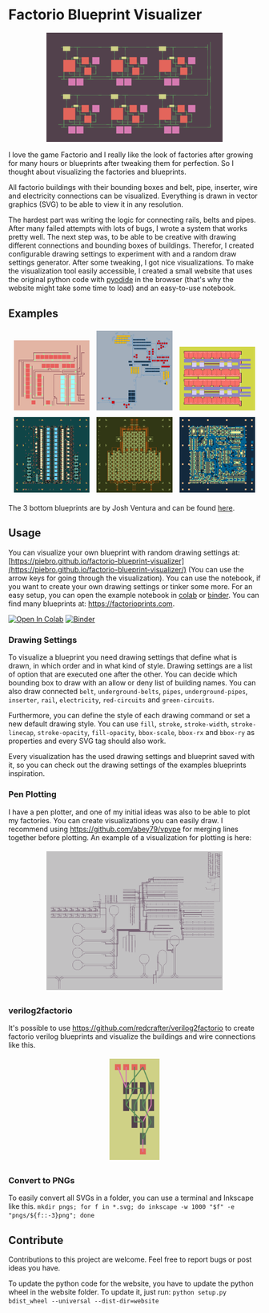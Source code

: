 # Factorio Blueprint Visualizer
<p align="center">
    <img src="example_svgs/example_08.svg" width="70%">
</p>

I love the game Factorio and I really like the look of factories after growing for many hours or blueprints after tweaking them for perfection. So I thought about visualizing the factories and blueprints.

All factorio buildings with their bounding boxes and belt, pipe, inserter, wire and electricity connections can be visualized. Everything is drawn in vector graphics (SVG) to be able to view it in any resolution.

The hardest part was writing the logic for connecting rails, belts and pipes. After many failed attempts with lots of bugs, I wrote a system that works pretty well. The next step was, to be able to be creative with drawing different connections and bounding boxes of buildings. Therefor, I created configurable drawing settings to experiment with and a random draw settings generator. After some tweaking, I got nice visualizations. To make the visualization tool easily accessible, I created a small website that uses the original python code with [pyodide](https://github.com/pyodide/pyodide) in the browser (that's why the website might take some time to load) and an easy-to-use notebook.


## Examples

<p align="center">
<img src="example_svgs/example_06.svg" width="30%" style="padding: 1% 1% 1% 1%">
<img src="example_svgs/example_12.svg" width="30%" style="padding: 1% 1% 1% 1%">
<img src="example_svgs/random_0077.svg" width="30%" style="padding: 1% 1% 1% 1%">
<img src="example_svgs/example_23.svg" width="30%" style="padding: 1% 1% 1% 1%">
<img src="example_svgs/example_24.svg" width="30%" style="padding: 1% 1% 1% 1%">
<img src="example_svgs/example_21.svg" width="30%" style="padding: 1% 1% 1% 1%">
</p>

The 3 bottom blueprints are by Josh Ventura and can be found [here](https://factorioprints.com/user/6QrnfqXIffQcWgHC6Xs4uHv1BGg2).

## Usage

You can visualize your own blueprint with random drawing settings at: [https://piebro.github.io/factorio-blueprint-visualizer](https://piebro.github.io/factorio-blueprint-visualizer/) (You can use the arrow keys for going through the visualization). You can use the notebook, if you want to create your own drawing settings or tinker some more. For an easy setup, you can open the example notebook in [colab](https://colab.research.google.com/github/piebro/factorio-blueprint-visualizer/blob/master/notebook.ipynb) or [binder](https://mybinder.org/v2/gh/piebro/factorio-blueprint-visualizer/HEAD?labpath=notebook.ipynb). You can find many blueprints at: https://factorioprints.com.

[![Open In Colab](https://colab.research.google.com/assets/colab-badge.svg)](https://colab.research.google.com/github/piebro/factorio-blueprint-visualizer/blob/master/notebook.ipynb)
[![Binder](https://mybinder.org/badge_logo.svg)](https://mybinder.org/v2/gh/piebro/factorio-blueprint-visualizer/HEAD?labpath=notebook.ipynb)

### Drawing Settings

To visualize a blueprint you need drawing settings that define what is drawn, in which order and in what kind of style. Drawing settings are a list of option that are executed one after the other. You can decide which bounding box to draw with an allow or deny list of building names. You can also draw connected `belt`, `underground-belts`, `pipes`, `underground-pipes`, `inserter`, `rail`, `electricity`, `red-circuits` and `green-circuits`.

Furthermore, you can define the style of each drawing command or set a new default drawing style. You can use `fill`, `stroke`, `stroke-width`, `stroke-linecap`, `stroke-opacity`, `fill-opacity`, `bbox-scale`, `bbox-rx` and `bbox-ry` as properties and every SVG tag should also work.

Every visualization has the used drawing settings and blueprint saved with it, so you can check out the drawing settings of the examples blueprints inspiration.

### Pen Plotting

I have a pen plotter, and one of my initial ideas was also to be able to plot my factories. You can create visualizations you can easily draw. I recommend using https://github.com/abey79/vpype for merging lines together before plotting. An example of a visualization for plotting is here:

<p align="center">
    <img src="example_svgs/example_25.svg" width="70%" style="padding: 1% 1% 1% 1%">
</p>

### verilog2factorio

It's possible to use https://github.com/redcrafter/verilog2factorio to create factorio verilog blueprints and visualize the buildings and wire connections like this.

<p align="center">
    <img src="example_svgs/example_19.svg" width="20%" style="padding: 1% 1% 1% 1%;">
</p>

### Convert to PNGs

To easily convert all SVGs in a folder, you can use a terminal and Inkscape like this.
```mkdir pngs; for f in *.svg; do inkscape -w 1000 "$f" -e "pngs/${f::-3}png"; done```

## Contribute

Contributions to this project are welcome. Feel free to report bugs or post ideas you have.

To update the python code for the website, you have to update the python wheel in the website folder. To update it, just run: ```python setup.py bdist_wheel --universal --dist-dir=website```